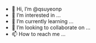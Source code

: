 - 👋 Hi, I’m @qsuyeonp
- 👀 I’m interested in ...
- 🌱 I’m currently learning ...
- 💞️ I’m looking to collaborate on ...
- 📫 How to reach me ...

<!---
qsuyeonp/qsuyeonp is a ✨ special ✨ repository because its `README.md` (this file) appears on your GitHub profile.
You can click the Preview link to take a look at your changes.
--->
